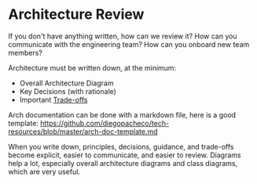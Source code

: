 # Architecture Review

If you don't have anything written, how can we review it? How can you communicate with the engineering team? How can you onboard new team members?

Architecture must be written down, at the minimum:
* Overall Architecture Diagram
* Key Decisions (with rationale)
* Important [Trade-offs](https://diego-pacheco.blogspot.com/2023/07/tradeoffs.html)

Arch documentation can be done with a markdown file, here is a good template: https://github.com/diegopacheco/tech-resources/blob/master/arch-doc-template.md

When you write down, principles, decisions, guidance, and trade-offs become explicit, easier to communicate, and easier to review. Diagrams help a lot, especially overall architecture diagrams and class diagrams, which are very useful. 